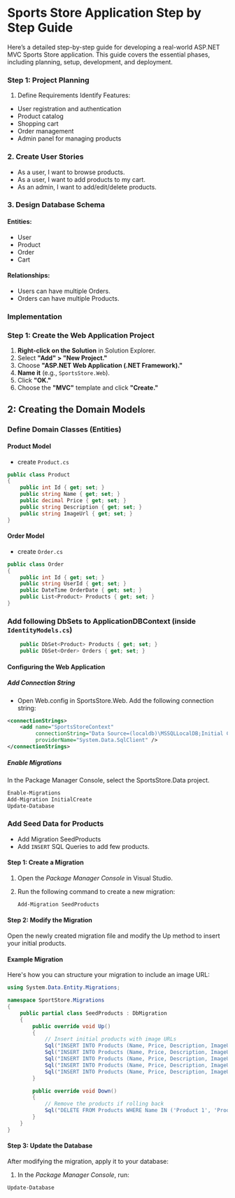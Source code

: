 # Sports Store Application Step by Step Guide

Here’s a detailed step-by-step guide for developing a real-world ASP.NET MVC Sports Store application. This guide covers the essential phases, including planning, setup, development, and deployment.

### Step 1: Project Planning
1. Define Requirements
Identify Features:
- User registration and authentication
- Product catalog
- Shopping cart
- Order management
- Admin panel for managing products
### 2. Create User Stories
- As a user, I want to browse products.
- As a user, I want to add products to my cart.
- As an admin, I want to add/edit/delete products.
### 3. Design Database Schema
#### Entities:
- User
- Product
- Order
- Cart
#### Relationships:
- Users can have multiple Orders.
- Orders can have multiple Products.

### Implementation



### Step 1: Create the Web Application Project

1. **Right-click on the Solution** in Solution Explorer.
2. Select **"Add" > "New Project."**
3. Choose **"ASP.NET Web Application (.NET Framework)."**
4. **Name it** (e.g., `SportsStore.Web`).
5. Click **"OK."**
6. Choose the **"MVC"** template and click **"Create."**

## 2: Creating the Domain Models

### Define Domain Classes (Entities)
#### Product Model 
 
 - create `Product.cs`

```csharp
public class Product
{
    public int Id { get; set; }
    public string Name { get; set; }
    public decimal Price { get; set; }
    public string Description { get; set; }
    public string ImageUrl { get; set; }
}
```
#### Order Model
- create `Order.cs`
```csharp
public class Order
{
    public int Id { get; set; }
    public string UserId { get; set; }
    public DateTime OrderDate { get; set; }
    public List<Product> Products { get; set; }
}
```
### Add following DbSets to ApplicationDBContext (inside `IdentityModels.cs`)

```csharp
    public DbSet<Product> Products { get; set; }
    public DbSet<Order> Orders { get; set; }
```


#### Configuring the Web Application
##### Add Connection String
- Open Web.config in SportsStore.Web.
Add the following connection string:
```xml
<connectionStrings>
    <add name="SportsStoreContext"
         connectionString="Data Source=(localdb)\MSSQLLocalDB;Initial Catalog=SportsStore;Integrated Security=True"
         providerName="System.Data.SqlClient" />
</connectionStrings>
```
##### Enable Migrations
In the Package Manager Console, select the SportsStore.Data project.

```bash
Enable-Migrations
Add-Migration InitialCreate
Update-Database
```

### Add Seed Data for Products
- Add Migration SeedProducts
- Add `INSERT` SQL Queries to add few products.
#### Step 1: Create a Migration

1. Open the *Package Manager Console* in Visual Studio.
2. Run the following command to create a new migration:

   ```bash
   Add-Migration SeedProducts
   ```

#### Step 2: Modify the Migration

Open the newly created migration file and modify the Up method to insert your initial products.

#### Example Migration

Here's how you can structure your migration to include an image URL:

```csharp
using System.Data.Entity.Migrations;

namespace SportStore.Migrations
{
    public partial class SeedProducts : DbMigration
    {
        public override void Up()
        {
            // Insert initial products with image URLs
            Sql("INSERT INTO Products (Name, Price, Description, ImageUrl) VALUES ('Product 1', 10.00, 'Description for Product 1', 'http://example.com/images/product1.jpg')");
            Sql("INSERT INTO Products (Name, Price, Description, ImageUrl) VALUES ('Product 2', 20.00, 'Description for Product 2', 'http://example.com/images/product2.jpg')");
            Sql("INSERT INTO Products (Name, Price, Description, ImageUrl) VALUES ('Product 3', 30.00, 'Description for Product 3', 'http://example.com/images/product3.jpg')");
            Sql("INSERT INTO Products (Name, Price, Description, ImageUrl) VALUES ('Product 4', 40.00, 'Description for Product 4', 'http://example.com/images/product4.jpg')");
            Sql("INSERT INTO Products (Name, Price, Description, ImageUrl) VALUES ('Product 5', 50.00, 'Description for Product 5', 'http://example.com/images/product5.jpg')");
        }

        public override void Down()
        {
            // Remove the products if rolling back
            Sql("DELETE FROM Products WHERE Name IN ('Product 1', 'Product 2', 'Product 3', 'Product 4', 'Product 5')");
        }
    }
}
```

#### Step 3: Update the Database

After modifying the migration, apply it to your database:

1. In the *Package Manager Console*, run:

```bash
Update-Database
```
